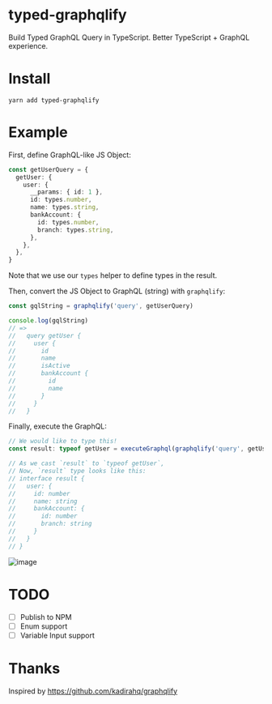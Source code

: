 # typed-graphqlify

Build Typed GraphQL Query in TypeScript. Better TypeScript + GraphQL experience.

# Install

```
yarn add typed-graphqlify
```

# Example

First, define GraphQL-like JS Object:

```typescript
const getUserQuery = {
  getUser: {
    user: {
      __params: { id: 1 },
      id: types.number,
      name: types.string,
      bankAccount: {
        id: types.number,
        branch: types.string,
      },
    },
  },
}
```

Note that we use our `types` helper to define types in the result.

Then, convert the JS Object to GraphQL (string) with `graphqlify`:

```typescript
const gqlString = graphqlify('query', getUserQuery)

console.log(gqlString)
// =>
//   query getUser {
//     user {
//       id
//       name
//       isActive
//       bankAccount {
//         id
//         name
//       }
//     }
//   }
```

Finally, execute the GraphQL:

```typescript
// We would like to type this!
const result: typeof getUser = executeGraphql(graphqlify('query', getUser))

// As we cast `result` to `typeof getUser`,
// Now, `result` type looks like this:
// interface result {
//   user: {
//     id: number
//     name: string
//     bankAccount: {
//       id: number
//       branch: string
//     }
//   }
// }
```

![image](https://github.com/acro5piano/typed-graphqlify/blob/master/screenshot.png)

# TODO

- [ ] Publish to NPM
- [ ] Enum support
- [ ] Variable Input support

# Thanks

Inspired by https://github.com/kadirahq/graphqlify
